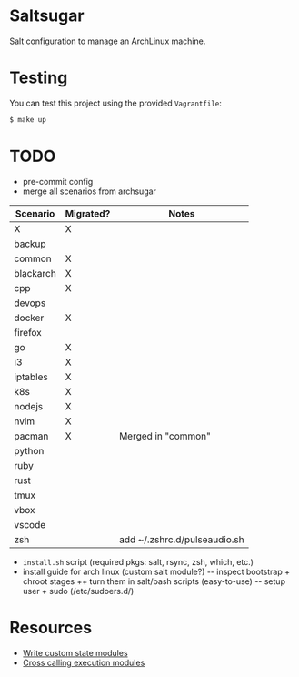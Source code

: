 # Saltsugar

Salt configuration to manage an ArchLinux machine.

# Testing

You can test this project using the provided `Vagrantfile`:

```bash
$ make up
```

# TODO

- pre-commit config
- merge all scenarios from archsugar

| Scenario  | Migrated? | Notes                        |
| --------- | --------- | ---------------------------- |
| X         | X         |                              |
| backup    |           |                              |
| common    | X         |                              |
| blackarch | X         |                              |
| cpp       | X         |                              |
| devops    |           |                              |
| docker    | X         |                              |
| firefox   |           |                              |
| go        | X         |                              |
| i3        | X         |                              |
| iptables  | X         |                              |
| k8s       | X         |                              |
| nodejs    | X         |                              |
| nvim      | X         |                              |
| pacman    | X         | Merged in "common"           |
| python    |           |                              |
| ruby      |           |                              |
| rust      |           |                              |
| tmux      |           |                              |
| vbox      |           |                              |
| vscode    |           |                              |
| zsh       |           | add ~/.zshrc.d/pulseaudio.sh |

- `install.sh` script (required pkgs: salt, rsync, zsh, which, etc.)
- install guide for arch linux (custom salt module?)
  -- inspect bootstrap + chroot stages ++ turn them in salt/bash scripts (easy-to-use)
  -- setup user + sudo (/etc/sudoers.d/<user>)

# Resources

- [Write custom state modules](https://docs.saltproject.io/en/latest/ref/states/writing.html)
- [Cross calling execution modules](https://docs.saltproject.io/en/latest/ref/modules/index.html#cross-calling-execution-modules)
